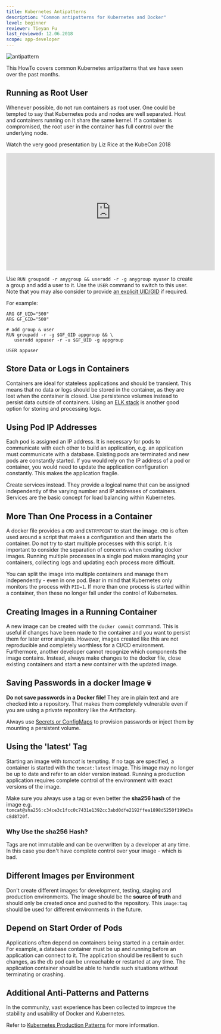 ```yaml
---
title: Kubernetes Antipatterns
description: "Common antipatterns for Kubernetes and Docker"
level: beginner
reviewer: Tieyan Fu
last_reviewed: 12.06.2018
scope: app-developer
---
```


![antipattern](./images/howto-antipattern.png)

This HowTo covers common Kubernetes antipatterns that we have seen over the past months.


## Running as Root User
Whenever possible, do not run containers as root user. One could be tempted to say that Kubernetes pods and nodes are well separated. Host and containers running on it share the same kernel. If a container is compromised, the root user in the container has full control over the 
underlying node.

Watch the very good presentation by Liz Rice at the KubeCon 2018
<iframe width="560" height="315" src="https://www.youtube.com/embed/ltrV-Qmh3oY" frameborder="0" allow="autoplay; encrypted-media" allowfullscreen></iframe>

Use `RUN groupadd -r anygroup && useradd -r -g anygroup myuser` to create a group and add a user to it. Use the `USER` command to switch to this user.  Note that you may also consider to provide [an explicit UID/GID](https://docs.docker.com/develop/develop-images/dockerfile_best-practices/#user) if required. 

For example:

```
ARG GF_UID="500"
ARG GF_GID="500"

# add group & user
RUN groupadd -r -g $GF_GID appgroup && \
   useradd appuser -r -u $GF_UID -g appgroup

USER appuser

```

## Store Data or Logs in Containers
Containers are ideal for stateless applications and should be transient. This means that no data or logs should be stored in the 
container, as they are lost when the container is closed. Use persistence volumes instead to persist data outside
of containers. Using an [ELK stack](https://www.elastic.co/de/what-is/elk-stack) is another good option for storing and processing logs.

## Using Pod IP Addresses
Each pod is assigned an IP address. It is necessary for pods to communicate with each other to build an application, e.g. an application 
must communicate with a database. Existing pods are terminated and new pods are constantly started. If you would rely on the IP address of a pod or container, you would need to update the application configuration constantly. This makes the application fragile. 

Create services instead. They provide a logical name that can be assigned independently of the varying number and IP addresses of containers. Services are the basic concept for load balancing within Kubernetes.

## More Than One Process in a Container
A docker file provides a `CMD` and `ENTRYPOINT` to start the image. `CMD` is often used around a script that makes a configuration and then 
starts the container. Do not try to start multiple processes with this script. It is important to consider the separation of concerns when creating docker images. Running multiple processes in a single pod makes managing your containers, collecting logs and updating each process more difficult. 

You can split the image into multiple containers and manage them independently - even in one pod. Bear in mind that Kubernetes only monitors the process with `PID=1`. If more than one process is started within a container, then these no longer fall under the control of Kubernetes.

## Creating Images in a Running Container
A new image can be created with the `docker commit` command. This is useful if changes have been made to the container and you want to persist them for later error analysis. However, images created like this are not reproducible and completely worthless for a CI/CD environment. Furthermore, another developer cannot recognize which components the image contains. Instead, always make changes to the docker file, close existing containers and start a new container with the updated image.

## Saving Passwords in a docker Image  💀
**Do not save passwords in a Docker file!** They are in plain text and are checked into a repository. That makes them completely vulnerable even if you are using a private repository like the Artifactory.

Always use [Secrets or ConfigMaps](https://kubernetes.io/docs/tasks/inject-data-application/distribute-credentials-secure) to provision passwords or inject them by mounting a persistent volume.

## Using the 'latest' Tag
Starting an image with *tomcat* is tempting. If no tags are specified, a container is started with the `tomcat:latest` image.  This image may no longer be up to date and refer to an older version instead. Running a production application requires complete control of the environment with exact versions of the image. 

Make sure you always use a tag or even better the **sha256 hash** of the image e.g. `tomcat@sha256:c34ce3c1fcc0c7431e1392cc3abd0dfe2192ffea1898d5250f199d3ac8d8720f`. 

### Why Use the sha256 Hash? 
Tags are not immutable and can be overwritten by a developer at any time. In this case you don't have complete control over your image - which is bad.

## Different Images per Environment
Don't create different images for development, testing, staging and production environments. The image should be the **source of truth** and should only be created once and pushed to the repository. This `image:tag` should be used for different environments in the future. 

## Depend on Start Order of Pods
Applications often depend on containers being started in a certain order. For example, a database container must be up and running before an application can connect to it. The application should be resilient to such changes, as the db pod can be unreachable or restarted at any time. The application container should be able to handle such situations without terminating or crashing. 

## Additional Anti-Patterns and Patterns
In the community, vast experience has been collected to improve the stability and usability of Docker and Kubernetes.

Refer to [Kubernetes Production Patterns](https://github.com/gravitational/workshop/blob/master/k8sprod.md) for more information.
